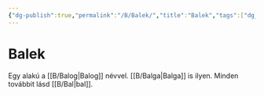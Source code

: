 ```yaml
---
{"dg-publish":true,"permalink":"/B/Balek/","title":"Balek","tags":["dg_uploaded"],"created":"2023-11-09T07:01","updated":"2023-11-09T07:01"}
---
```



# Balek

Egy alakú a [[B/Balog\|Balog]] névvel. [[B/Balga\|Balga]] is ilyen. Minden továbbit lásd [[B/Bal\|bal]].  